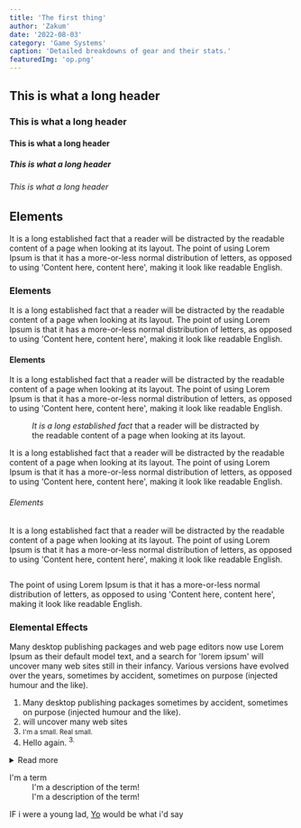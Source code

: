 ```yaml
---
title: 'The first thing'
author: 'Zakum'
date: '2022-08-03'
category: 'Game Systems'
caption: 'Detailed breakdowns of gear and their stats.'
featuredImg: 'op.png'
---
```


## This is what a long header
### This is what a long header
#### This is what a long header
##### This is what a long header
###### This is what a long header

## Elements
It is a long established fact that a reader will be distracted by the readable content of a page when looking at its layout. The point of using Lorem Ipsum is that it has a more-or-less normal distribution of letters, as opposed to using 'Content here, content here', making it look like readable English. 

### Elements
It is a long established fact that a reader will be distracted by the readable content of a page when looking at its layout. The point of using Lorem Ipsum is that it has a more-or-less normal distribution of letters, as opposed to using 'Content here, content here', making it look like readable English. 

#### Elements
It is a long established fact that a reader will be distracted by the readable content of a page when looking at its layout. The point of using Lorem Ipsum is that it has a more-or-less normal distribution of letters, as opposed to using 'Content here, content here', making it look like readable English. 

<figure class="full-bleed">
    <img src="/images/4.png" alt="">
    <figcaption>
        <i>It is a long established fact</i> that a reader will be distracted by the readable content of a page when looking at its layout. 
    </figcaption>
</figure>

It is a long established fact that a reader will be distracted by the readable content of a page when looking at its layout. The point of using Lorem Ipsum is that it has a more-or-less normal distribution of letters, as opposed to using 'Content here, content here', making it look like readable English. 

###### Elements
It is a long established fact that a reader will be distracted by the readable content of a page when looking at its layout. The point of using Lorem Ipsum is that it has a more-or-less normal distribution of letters, as opposed to using 'Content here, content here', making it look like readable English. 

<img class="full-bleed" src="/images/op.png" alt="">

The point of using Lorem Ipsum is that it has a more-or-less normal distribution of letters, as opposed to using 'Content here, content here', making it look like readable English. 

### Elemental Effects
Many desktop publishing packages and web page editors now use Lorem Ipsum as their default model text, and a search for 'lorem ipsum' will uncover many web sites still in their infancy. Various versions have evolved over the years, sometimes by accident, sometimes on purpose (injected humour and the like).
1. Many desktop publishing packages sometimes by accident, sometimes on purpose (injected humour and the like).
2. will uncover many web sites 
3. <small>I'm a small. Real small.</small>
4. Hello again. <sup>3.</sup>

<details>
    <summary>Read more</summary>
    <p>Many desktop publishing packages and web page editors now use Lorem Ipsum as their default model text, and a search for 'lorem ipsum' will uncover many web sites still in their infancy. Various versions have evolved over the years, sometimes by accident, DEX sometimes on purpose (injected humour and the like).</p>
</details>

<dl>
    <dt>I'm a term</dt>
    <dd>I'm a description of the term!</dd>
    <dd>I'm a description of the term!</dd>
</dl>

IF i were a young lad, <a href="https://google.com">Yo</a> would be what i'd say